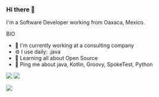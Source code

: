 ### Hi there 👋

I'm a Software Developer working from Oaxaca, Mexico.

BIO

- 🏢 I'm currently working at a consulting company
- ⚙️ I use daily: .java
- 🌱 Learning all about Open Source
- 💬 Ping me about java, Kotlin, Groovy, SpokeTest, Python



<!-- [![GitHub Streak](http://github-readme-streak-stats.herokuapp.com?user=angel-94&theme=tokyonight_duo&hide_border=true&border_radius=5.3)](https://git.io/streak-stats) -->

<p align = "left">
  <img  src = "https://github-readme-stats.vercel.app/api?username=angel-94&hide_border=true&show_icons=true&theme=radical&line_height=27">
  <img src = "https://github-readme-stats.vercel.app/api/top-langs/?username=angel-94&hide_border=true&hide=html,css,java,shaderlab,kotlin,hlsl,sql,python&theme=radical">
</p>

<p align = "left">
 <img  src="https://github-readme-streak-stats.herokuapp.com/?user=angel-94&show_icons=true&locale=en&hide_border=true&layout=compact&theme=tokyonight_duo&line_height=0" />
</p> 

<!-- <p align = "center">
 <img src="https://activity-graph.herokuapp.com/graph?username=angel-94&theme=tokyonight_duo">
</p> 
<hr>
 -->

<!-- [![Anurag's GitHub stats](https://github-readme-stats.vercel.app/api?username=angel-94)](https://github.com/anuraghazra/github-readme-stats) -->

